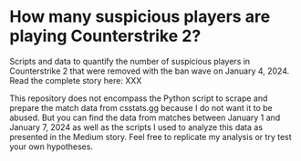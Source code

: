 # How many suspicious players are playing Counterstrike 2?

Scripts and data to quantify the number of suspicious players in Counterstrike 2 that were removed with the ban wave on January 4, 2024. Read the complete story here: XXX

This repository does not encompass the Python script to scrape and prepare the match data from csstats.gg because I do not want it to be abused. But you can find the data from matches between January 1 and January 7, 2024 as well as the scripts I used to analyze this data as presented in the Medium story. Feel free to replicate my analysis or try test your own hypotheses.

